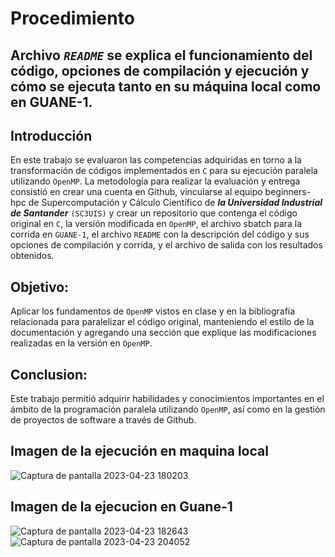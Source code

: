 # Procedimiento

## Archivo ***```README```*** se explica el funcionamiento del código, opciones de compilación y ejecución y cómo se ejecuta tanto en su máquina local como en GUANE-1.

## Introducción
En este trabajo se evaluaron las competencias adquiridas en torno a la transformación de códigos implementados en ```C``` para su ejecución paralela utilizando ```OpenMP```. La metodología para realizar la evaluación y entrega consistió en crear una cuenta en Github, vincularse al equipo beginners-hpc de Supercomputación y Cálculo Científico de ***la Universidad Industrial de Santander*** ```(SC3UIS)``` y crear un repositorio que contenga el código original en ```C```, la versión modificada en ```OpenMP```, el archivo sbatch para la corrida en ```GUANE-1```, el archivo ```README``` con la descripción del código y sus opciones de compilación y corrida, y el archivo de salida con los resultados obtenidos.

## Objetivo: 
Aplicar los fundamentos de ```OpenMP``` vistos en clase y en la bibliografía relacionada para paralelizar el código original, manteniendo el estilo de la documentación y agregando una sección que explique las modificaciones realizadas en la versión en ```OpenMP```.

## Conclusion:
Este trabajo permitió adquirir habilidades y conocimientos importantes en el ámbito de la programación paralela utilizando ```OpenMP```, así como en la gestión de proyectos de software a través de Github.

## Imagen de la ejecución en maquina local
![Captura de pantalla 2023-04-23 180203](https://user-images.githubusercontent.com/83093835/233870828-ffc3dc39-98c4-4a1f-826a-1012b8b3e0b3.png)

## Imagen de la ejecucion en Guane-1
![Captura de pantalla 2023-04-23 182643](https://user-images.githubusercontent.com/83093835/233880502-8fa20cd3-c53c-4da2-8141-ab9a9898064d.png)
![Captura de pantalla 2023-04-23 204052](https://user-images.githubusercontent.com/83093835/233880810-c91a4ba5-f90b-4f1c-b67f-7f3081fffac2.png)
